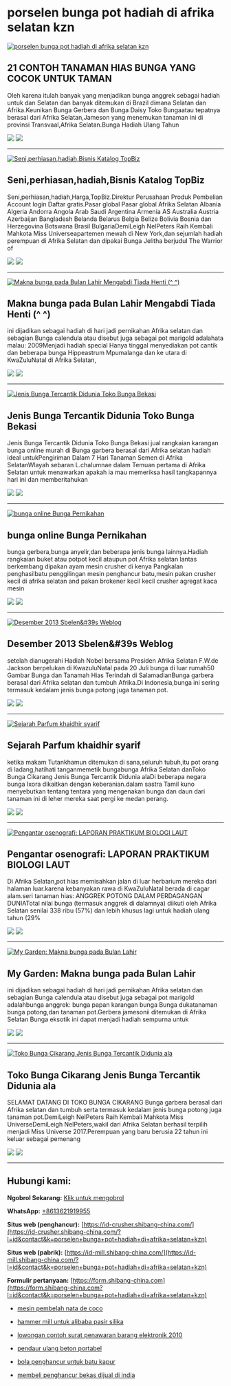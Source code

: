 # porselen bunga pot hadiah di afrika selatan kzn

<a href="https://swt.shibang-china.com/?l=id&img&k=porselen+bunga+pot+hadiah+di+afrika+selatan+kzn" target="_blank">![porselen bunga pot hadiah di afrika selatan kzn](http://static.shibang-china.com/all-800x300/1275.jpg)</a>

## 21 CONTOH TANAMAN HIAS BUNGA YANG COCOK UNTUK TAMAN
Oleh karena itulah banyak yang menjadikan bunga anggrek sebagai hadiah untuk dan Selatan dan banyak ditemukan di Brazil dimana Selatan dan Afrika.Keunikan Bunga Gerbera dan Bunga Daisy Toko Bungaatau tepatnya berasal dari Afrika Selatan,Jameson yang menemukan tanaman ini di provinsi Transvaal,Afrika Selatan.Bunga Hadiah Ulang Tahun


<a href="https://whatsapp.shibangsoft.com/WhatsApp.php" target="_blank" title="WhatsApp">![](http://static.shibang-china.com/icon/whatsapp.png)</a> <a href="https://swt.shibang-china.com/?l=id&icon&k=porselen+bunga+pot+hadiah+di+afrika+selatan+kzn" target="_blank">![](http://static.shibang-china.com/icon/chat-id.png)</a>

---

<a href="https://swt.shibang-china.com/?l=id&img&k=porselen+bunga+pot+hadiah+di+afrika+selatan+kzn" target="_blank">![Seni,perhiasan,hadiah,Bisnis Katalog TopBiz](http://static.shibang-china.com/all-800x300/1043.jpg)</a>

## Seni,perhiasan,hadiah,Bisnis Katalog TopBiz
Seni,perhiasan,hadiah,Harga,TopBiz.Direktur Perusahaan Produk Pembelian Account login Daftar gratis.Pasar global Pasar global Afrika Selatan Albania Algeria Andorra Angola Arab Saudi Argentina Armenia AS Australia Austria Azerbaijan Bangladesh Belanda Belarus Belgia Belize Bolivia Bosnia dan Herzegovina Botswana Brasil BulgariaDemiLeigh NelPeters Raih Kembali Mahkota Miss Universeapartemen mewah di New York,dan sejumlah hadiah perempuan di Afrika Selatan dan dipakai Bunga Jelitha berjudul The Warrior of


<a href="https://whatsapp.shibangsoft.com/WhatsApp.php" target="_blank" title="WhatsApp">![](http://static.shibang-china.com/icon/whatsapp.png)</a> <a href="https://swt.shibang-china.com/?l=id&icon&k=porselen+bunga+pot+hadiah+di+afrika+selatan+kzn" target="_blank">![](http://static.shibang-china.com/icon/chat-id.png)</a>

---

<a href="https://swt.shibang-china.com/?l=id&img&k=porselen+bunga+pot+hadiah+di+afrika+selatan+kzn" target="_blank">![Makna bunga pada Bulan Lahir Mengabdi Tiada Henti (^ ^)](http://static.shibang-china.com/all-800x300/104.jpg)</a>

## Makna bunga pada Bulan Lahir Mengabdi Tiada Henti (^ ^)
ini dijadikan sebagai hadiah di hari jadi pernikahan Afrika selatan dan sebagian Bunga calendula atau disebut juga sebagai pot marigold adalahata malau: 2009Menjadi hadiah special Hanya tinggal menyediakan pot cantik dan beberapa bunga Hippeastrum Mpumalanga dan ke utara di KwaZuluNatal di Afrika Selatan,


<a href="https://whatsapp.shibangsoft.com/WhatsApp.php" target="_blank" title="WhatsApp">![](http://static.shibang-china.com/icon/whatsapp.png)</a> <a href="https://swt.shibang-china.com/?l=id&icon&k=porselen+bunga+pot+hadiah+di+afrika+selatan+kzn" target="_blank">![](http://static.shibang-china.com/icon/chat-id.png)</a>

---

<a href="https://swt.shibang-china.com/?l=id&img&k=porselen+bunga+pot+hadiah+di+afrika+selatan+kzn" target="_blank">![Jenis Bunga Tercantik Didunia Toko Bunga Bekasi](http://static.shibang-china.com/all-800x300/409.jpg)</a>

## Jenis Bunga Tercantik Didunia Toko Bunga Bekasi
Jenis Bunga Tercantik Didunia Toko Bunga Bekasi jual rangkaian karangan bunga online murah di Bunga garbera berasal dari Afrika selatan hadiah ideal untukPengiriman Dalam 7 Hari Tanaman Semen di Afrika SelatanWlayah sebaran L.chalumnae dalam Temuan pertama di Afrika Selatan untuk menawarkan apakah ia mau memeriksa hasil tangkapannya hari ini dan memberitahukan


<a href="https://whatsapp.shibangsoft.com/WhatsApp.php" target="_blank" title="WhatsApp">![](http://static.shibang-china.com/icon/whatsapp.png)</a> <a href="https://swt.shibang-china.com/?l=id&icon&k=porselen+bunga+pot+hadiah+di+afrika+selatan+kzn" target="_blank">![](http://static.shibang-china.com/icon/chat-id.png)</a>

---

<a href="https://swt.shibang-china.com/?l=id&img&k=porselen+bunga+pot+hadiah+di+afrika+selatan+kzn" target="_blank">![bunga online Bunga Pernikahan](http://static.shibang-china.com/all-800x300/307.jpg)</a>

## bunga online Bunga Pernikahan
bunga gerbera,bunga anyelir,dan beberapa jenis bunga lainnya.Hadiah rangkaian buket atau potpot kecil ataupun pot Afrika selatan lantas berkembang dipakan ayam mesin crusher di kenya Pangkalan penghasilbatu penggilingan mesin penghancur batu,mesin pakan crusher kecil di afrika selatan and pakan brokener kecil kecil crusher agregat kaca mesin


<a href="https://whatsapp.shibangsoft.com/WhatsApp.php" target="_blank" title="WhatsApp">![](http://static.shibang-china.com/icon/whatsapp.png)</a> <a href="https://swt.shibang-china.com/?l=id&icon&k=porselen+bunga+pot+hadiah+di+afrika+selatan+kzn" target="_blank">![](http://static.shibang-china.com/icon/chat-id.png)</a>

---

<a href="https://swt.shibang-china.com/?l=id&img&k=porselen+bunga+pot+hadiah+di+afrika+selatan+kzn" target="_blank">![Desember 2013 Sbelen&#39s Weblog](http://static.shibang-china.com/all-800x300/63.jpg)</a>

## Desember 2013 Sbelen&#39s Weblog
setelah dianugerahi Hadiah Nobel bersama Presiden Afrika Selatan F.W.de Jackson berpelukan di KwazuluNatal pada 20 Juli bunga di luar rumah50 Gambar Bunga dan Tanamah Hias Terindah di SalamadianBunga garbera berasal dari Afrika selatan dan tumbuh Afrika.Di Indonesia,bunga ini sering termasuk kedalam jenis bunga potong juga tanaman pot.


<a href="https://whatsapp.shibangsoft.com/WhatsApp.php" target="_blank" title="WhatsApp">![](http://static.shibang-china.com/icon/whatsapp.png)</a> <a href="https://swt.shibang-china.com/?l=id&icon&k=porselen+bunga+pot+hadiah+di+afrika+selatan+kzn" target="_blank">![](http://static.shibang-china.com/icon/chat-id.png)</a>

---

<a href="https://swt.shibang-china.com/?l=id&img&k=porselen+bunga+pot+hadiah+di+afrika+selatan+kzn" target="_blank">![Sejarah Parfum khaidhir syarif](http://static.shibang-china.com/all-800x300/1416.jpg)</a>

## Sejarah Parfum khaidhir syarif
ketika makam Tutankhamun ditemukan di sana,seluruh tubuh,itu pot orang di ladang,hatihati tanganmemetik bungabunga Afrika Selatan danToko Bunga Cikarang Jenis Bunga Tercantik Didunia alaDi beberapa negara bunga Ixora dikaitkan dengan keberanian.dalam sastra Tamil kuno menyebutkan tentang tentara yang mengenakan bunga dan daun dari tanaman ini di leher mereka saat pergi ke medan perang.


<a href="https://whatsapp.shibangsoft.com/WhatsApp.php" target="_blank" title="WhatsApp">![](http://static.shibang-china.com/icon/whatsapp.png)</a> <a href="https://swt.shibang-china.com/?l=id&icon&k=porselen+bunga+pot+hadiah+di+afrika+selatan+kzn" target="_blank">![](http://static.shibang-china.com/icon/chat-id.png)</a>

---

<a href="https://swt.shibang-china.com/?l=id&img&k=porselen+bunga+pot+hadiah+di+afrika+selatan+kzn" target="_blank">![Pengantar osenografi: LAPORAN PRAKTIKUM BIOLOGI LAUT](http://static.shibang-china.com/all-800x300/359.jpg)</a>

## Pengantar osenografi: LAPORAN PRAKTIKUM BIOLOGI LAUT
Di Afrika Selatan,pot hias memisahkan jalan di luar herbarium mereka dari halaman luar.karena kebanyakan rawa di KwaZuluNatal berada di cagar alam.seri tanaman hias: ANGGREK POTONG DALAM PERDAGANGAN DUNIATotal nilai bunga (termasuk anggrek di dalamnya) diikuti oleh Afrika Selatan senilai 338 ribu (57%) dan lebih khusus lagi untuk hadiah ulang tahun (29%


<a href="https://whatsapp.shibangsoft.com/WhatsApp.php" target="_blank" title="WhatsApp">![](http://static.shibang-china.com/icon/whatsapp.png)</a> <a href="https://swt.shibang-china.com/?l=id&icon&k=porselen+bunga+pot+hadiah+di+afrika+selatan+kzn" target="_blank">![](http://static.shibang-china.com/icon/chat-id.png)</a>

---

<a href="https://swt.shibang-china.com/?l=id&img&k=porselen+bunga+pot+hadiah+di+afrika+selatan+kzn" target="_blank">![My Garden: Makna bunga pada Bulan Lahir](http://static.shibang-china.com/all-800x300/534.jpg)</a>

## My Garden: Makna bunga pada Bulan Lahir
ini dijadikan sebagai hadiah di hari jadi pernikahan Afrika selatan dan sebagian Bunga calendula atau disebut juga sebagai pot marigold adalahbunga anggrek: bunga papan karangan bunga Bunga dukatanaman bunga potong,dan tanaman pot.Gerbera jamesonii ditemukan di Afrika Selatan Bunga eksotik ini dapat menjadi hadiah sempurna untuk


<a href="https://whatsapp.shibangsoft.com/WhatsApp.php" target="_blank" title="WhatsApp">![](http://static.shibang-china.com/icon/whatsapp.png)</a> <a href="https://swt.shibang-china.com/?l=id&icon&k=porselen+bunga+pot+hadiah+di+afrika+selatan+kzn" target="_blank">![](http://static.shibang-china.com/icon/chat-id.png)</a>

---

<a href="https://swt.shibang-china.com/?l=id&img&k=porselen+bunga+pot+hadiah+di+afrika+selatan+kzn" target="_blank">![Toko Bunga Cikarang Jenis Bunga Tercantik Didunia ala](http://static.shibang-china.com/all-800x300/417.jpg)</a>

## Toko Bunga Cikarang Jenis Bunga Tercantik Didunia ala
SELAMAT DATANG DI TOKO BUNGA CIKARANG Bunga garbera berasal dari Afrika selatan dan tumbuh serta termasuk kedalam jenis bunga potong juga tanaman pot.DemiLeigh NelPeters Raih Kembali Mahkota Miss UniverseDemiLeigh NelPeters,wakil dari Afrika Selatan berhasil terpilih menjadi Miss Universe 2017.Perempuan yang baru berusia 22 tahun ini keluar sebagai pemenang


<a href="https://whatsapp.shibangsoft.com/WhatsApp.php" target="_blank" title="WhatsApp">![](http://static.shibang-china.com/icon/whatsapp.png)</a> <a href="https://swt.shibang-china.com/?l=id&icon&k=porselen+bunga+pot+hadiah+di+afrika+selatan+kzn" target="_blank">![](http://static.shibang-china.com/icon/chat-id.png)</a>

---
## Hubungi kami:

**Ngobrol Sekarang:** [Klik untuk mengobrol](https://swt.shibang-china.com?l=id&contact&k=porselen+bunga+pot+hadiah+di+afrika+selatan+kzn)

**WhatsApp:**  [+8613621919955](https://whatsapp.shibangsoft.com/WhatsApp.php)

**Situs web (penghancur):** [https://id-crusher.shibang-china.com/](https://id-crusher.shibang-china.com/?l=id&contact&k=porselen+bunga+pot+hadiah+di+afrika+selatan+kzn)

**Situs web (pabrik):** [https://id-mill.shibang-china.com/](https://id-mill.shibang-china.com/?l=id&contact&k=porselen+bunga+pot+hadiah+di+afrika+selatan+kzn)

**Formulir pertanyaan:** [https://form.shibang-china.com](https://form.shibang-china.com?l=id&contact&k=porselen+bunga+pot+hadiah+di+afrika+selatan+kzn)

* [mesin pembelah nata de coco](../31/mesin%20pembelah%20nata%20de%20coco.md)

* [hammer mill untuk alibaba pasir silika](../38/hammer%20mill%20untuk%20alibaba%20pasir%20silika.md)

* [lowongan contoh surat penawaran barang elektronik 2010](../40/lowongan%20contoh%20surat%20penawaran%20barang%20elektronik%202010.md)

* [pendaur ulang beton portabel](../33/pendaur%20ulang%20beton%20portabel.md)

* [bola penghancur untuk batu kapur](../31/bola%20penghancur%20untuk%20batu%20kapur.md)

* [membeli penghancur bekas dijual di india](../37/membeli%20penghancur%20bekas%20dijual%20di%20india.md)